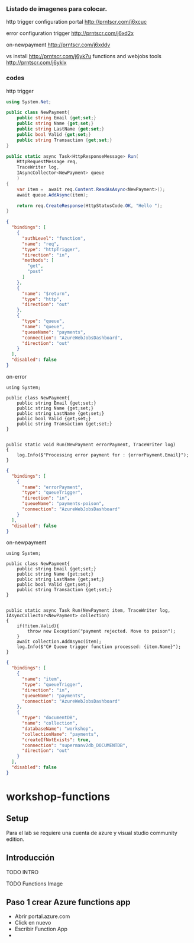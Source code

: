### Listado de imagenes para colocar.
http trigger configuration portal http://prntscr.com/j6xcuc

error configuration trigger http://prntscr.com/j6xd2x

on-newpayment http://prntscr.com/j6xddv

vs install
http://prntscr.com/j6yk7u
functions and webjobs tools http://prntscr.com/j6yklx


### codes

http trigger
```C#
using System.Net;

public class NewPayment{
    public string Email {get;set;}
    public string Name {get;set;}
    public string LastName {get;set;}
    public bool Valid {get;set;}
    public string Transaction {get;set;}
}

public static async Task<HttpResponseMessage> Run(
    HttpRequestMessage req, 
    TraceWriter log,
    IAsyncCollector<NewPayment> queue
    )
{
    var item =  await req.Content.ReadAsAsync<NewPayment>();
    await queue.AddAsync(item);

    return req.CreateResponse(HttpStatusCode.OK, "Hello ");
}

```
```json
{
  "bindings": [
    {
      "authLevel": "function",
      "name": "req",
      "type": "httpTrigger",
      "direction": "in",
      "methods": [
        "get",
        "post"
      ]
    },
    {
      "name": "$return",
      "type": "http",
      "direction": "out"
    },
    {
      "type": "queue",
      "name": "queue",
      "queueName": "payments",
      "connection": "AzureWebJobsDashboard",
      "direction": "out"
    }
  ],
  "disabled": false
}
```

on-error
```
using System;

public class NewPayment{
    public string Email {get;set;}
    public string Name {get;set;}
    public string LastName {get;set;}
    public bool Valid {get;set;}
    public string Transaction {get;set;}
}


public static void Run(NewPayment errorPayment, TraceWriter log)
{
    log.Info($"Processing error payment for : {errorPayment.Email}");
}

```
```json
{
  "bindings": [
    {
      "name": "errorPayment",
      "type": "queueTrigger",
      "direction": "in",
      "queueName": "payments-poison",
      "connection": "AzureWebJobsDashboard"
    }
  ],
  "disabled": false
}
```

on-newpayment
```
using System;

public class NewPayment{
    public string Email {get;set;}
    public string Name {get;set;}
    public string LastName {get;set;}
    public bool Valid {get;set;}
    public string Transaction {get;set;}
}


public static async Task Run(NewPayment item, TraceWriter log, IAsyncCollector<NewPayment> collection)
{
    if(!item.Valid){
        throw new Exception("payment rejected. Move to poison");
    }
    await collection.AddAsync(item);
    log.Info($"C# Queue trigger function processed: {item.Name}");
}
```

```json
{
  "bindings": [
    {
      "name": "item",
      "type": "queueTrigger",
      "direction": "in",
      "queueName": "payments",
      "connection": "AzureWebJobsDashboard"
    },
    {
      "type": "documentDB",
      "name": "collection",
      "databaseName": "workshop",
      "collectionName": "payments",
      "createIfNotExists": true,
      "connection": "supermanv2db_DOCUMENTDB",
      "direction": "out"
    }
  ],
  "disabled": false
}
```

# workshop-functions

## Setup
Para el lab se requiere una cuenta de azure y visual studio community edition.

## Introducción

TODO INTRO

TODO Functions Image

## Paso 1 crear Azure functions app

- Abrir portal.azure.com
- Click en nuevo
- Escribir Function App
- 